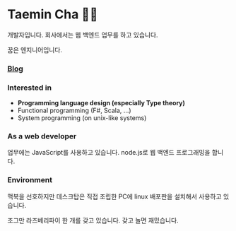 # Taemin Cha 👍🏼

개발자입니다. 회사에서는 웹 백엔드 업무를 하고 있습니다.

꿈은 엔지니어입니다.

### [Blog](https://hubcodes.github.io)

### Interested in

- **Programming language design (especially Type theory)**
- Functional programming (F#, Scala, ...)
- System programming (on unix-like systems)

### As a web developer

업무에는 JavaScript를 사용하고 있습니다. node.js로 웹 백엔드 프로그래밍을 합니다.

### Environment

맥북을 선호하지만 데스크탑은 직접 조립한 PC에 linux 배포판을 설치해서 사용하고 있습니다.

조그만 라즈베리파이 한 개를 갖고 있습니다. 갖고 놀면 재밌습니다.
